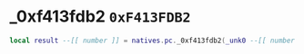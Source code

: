 # _0xf413fdb2 `0xF413FDB2`

```lua
local result --[[ number ]] = natives.pc._0xf413fdb2(_unk0 --[[ number ]])
```